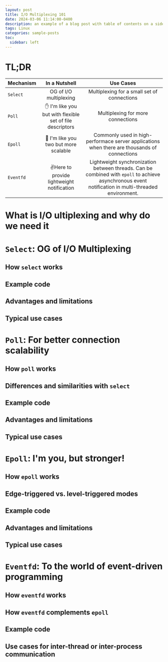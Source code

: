 ```yaml
---
layout: post
title: I/O Multiplexing 101
date: 2024-03-06 11:14:00-0400
description: an example of a blog post with table of contents on a sidebar
tags: Linux
categories: sample-posts
toc:
  sidebar: left
---
```


# TL;DR

| Mechanism | In a Nutshell | Use Cases |
| :----------- | :------------: | :------------: |
| `Select`       |    OG of I/O multiplexing    |    Multiplexing for a small set of connections    |
| `Poll`       |   :raised_hand: I'm like you but with flexible set of file descriptors    |    Multiplexing for more connections    |
| `Epoll`       |   :raised_hands: I'm like you two but more scalable    |    Commonly used in high-performace server applications when there are thousands of connections    |
| `Eventfd`       |    :v:Here to provide lightweight notification    |    Lightweight synchronization between threads. Can be combined with `epoll` to achieve asynchronous event notification in multi-threaded environment.     |

# What is I/O ultiplexing and why do we need it

# `Select`: OG of I/O Multiplexing

## How `select` works

## Example code

## Advantages and limitations

## Typical use cases

# `Poll`: For better connection scalability

## How `poll` works

## Differences and similarities with `select`

## Example code

## Advantages and limitations

## Typical use cases

# `Epoll`: I'm you, but stronger! 

## How `epoll` works

## Edge-triggered vs. level-triggered modes

## Example code

## Advantages and limitations

## Typical use cases

# `Eventfd`: To the world of event-driven programming

## How `eventfd` works

## How `eventfd` complements `epoll`

## Example code

## Use cases for inter-thread or inter-process communication
